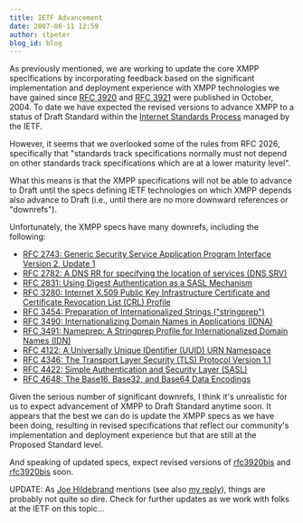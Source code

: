 ```yaml
---
title: IETF Advancement
date: 2007-06-11 12:59
author: stpeter
blog_id: blog
---
```


As previously mentioned, we are working to update the core XMPP specifications by incorporating feedback based on the significant implementation and deployment experience with XMPP technologies we have gained since [RFC 3920](http://www.ietf.org/rfc/rfc3920.txt) and [RFC 3921](http://www.ietf.org/rfc/rfc3921.txt) were published in October, 2004. To date we have expected the revised versions to advance XMPP to a status of Draft Standard within the [Internet Standards Process](http://www.ietf.org/rfc/rfc2026.txt) managed by the IETF.

However, it seems that we overlooked some of the rules from RFC 2026, specifically that "standards track specifications normally must not depend on other standards track specifications which are at a lower maturity level".

What this means is that the XMPP specifications will not be able to advance to Draft until the specs defining IETF technologies on which XMPP depends also advance to Draft (i.e., until there are no more downward references or "downrefs").

Unfortunately, the XMPP specs have many downrefs, including the following:

-   [RFC 2743: Generic Security Service Application Program Interface Version 2, Update 1](http://www.ietf.org/rfc/rfc2743.txt)
-   [RFC 2782: A DNS RR for specifying the location of services (DNS SRV)](http://www.ietf.org/rfc/rfc2782.txt)
-   [RFC 2831: Using Digest Authentication as a SASL Mechanism](http://www.ietf.org/rfc/rfc2831.txt)
-   [RFC 3280: Internet X.509 Public Key Infrastructure Certificate and Certificate Revocation List (CRL) Profile](http://www.ietf.org/rfc/rfc3280.txt)
-   [RFC 3454: Preparation of Internationalized Strings ("stringprep")](http://www.ietf.org/rfc/rfc3454.txt)
-   [RFC 3490: Internationalizing Domain Names in Applications (IDNA)](http://www.ietf.org/rfc/rfc3490.txt)
-   [RFC 3491: Nameprep: A Stringprep Profile for Internationalized Domain Names (IDN)](http://www.ietf.org/rfc/rfc3491.txt)
-   [RFC 4122: A Universally Unique IDentifier (UUID) URN Namespace](http://www.ietf.org/rfc/rfc4122.txt)
-   [RFC 4346: The Transport Layer Security (TLS) Protocol Version 1.1](http://www.ietf.org/rfc/rfc4346.txt)
-   [RFC 4422: Simple Authentication and Security Layer (SASL)](http://www.ietf.org/rfc/rfc4422.txt)
-   [RFC 4648: The Base16, Base32, and Base64 Data Encodings](http://www.ietf.org/rfc/rfc4648.txt)

Given the serious number of significant downrefs, I think it's unrealistic for us to expect advancement of XMPP to Draft Standard anytime soon. It appears that the best we can do is update the XMPP specs as we have been doing, resulting in revised specifications that reflect our community's implementation and deployment experience but that are still at the Proposed Standard level.

And speaking of updated specs, expect revised versions of [rfc3920bis](http://www.xmpp.org/internet-drafts/draft-saintandre-rfc3920bis-02.html) and [rfc3920bis](http://www.xmpp.org/internet-drafts/draft-saintandre-rfc3921bis-02.html) soon.

UPDATE: As [Joe Hildebrand](http://arch.jabber.com/2007/06/11/ietf-process/) mentions (see also [my reply](http://stpeter.im/?p=1920)), things are probably not quite so dire. Check for further updates as we work with folks at the IETF on this topic...

